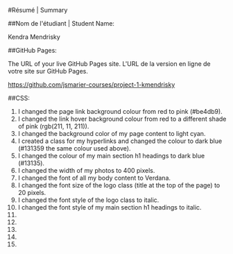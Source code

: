 #Résumé | Summary

##Nom de l'étudiant | Student Name:

Kendra Mendrisky

##GitHub Pages:

The URL of your live GitHub Pages site. L'URL de la version en ligne de votre site sur GitHub Pages.

https://github.com/jsmarier-courses/project-1-kmendrisky

##CSS:

1. I changed the page link background colour from red to pink (#be4db9).
2. I changed the link hover background colour from red to a different shade of pink (rgb(211, 11, 211)).
3. I changed the background color of my page content to light cyan.
4. I created a class for my hyperlinks and changed the colour to dark blue (#131359 the same colour used above).
5. I changed the colour of my main section h1 headings to dark blue (#13135).
6. I changed the width of my photos to 400 pixels.
7. I changed the font of all my body content to Verdana.
8. I changed the font size of the logo class (title at the top of the page) to 20 pixels.
9. I changed the font style of the logo class to italic.
10. I changed the font style of my main section h1 headings to italic.
11.
12.
13.
14.
15.